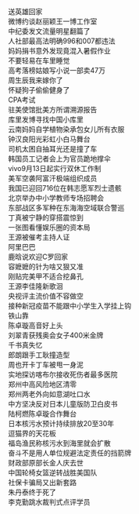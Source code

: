 送英雄回家  
微博约谈赵丽颖王一博工作室  
中纪委发文流量明星翻篇了  
人社部最高法明确996和007都违法  
妈妈捐书意外发现竟混入暑假作业  
不要轻易在车里睡觉  
高考落榜姑娘写小说一部卖47万  
周生辰我来嫁你了  
怀疑狗子偷偷健身了  
CPA考试  
驻美使馆批美方所谓溯源报告  
库里发博寻找中国小库里  
云南妈妈自学植物染承包女儿所有衣服  
钟汉良阳光彩虹小白马舞台  
司机太困自抽耳光还是撞了车  
韩国员工记者会上为官员跪地撑伞  
vivo9月13日起实行双休工作制  
美军空袭阿富汗极端组织成员  
我国已迎回716位在韩志愿军烈士遗骸  
北京举办中小学教师专场招聘会  
东部战区多军种在东海海空域联合警巡  
丁真被宁静的穿搭震惊到  
一张图看懂娱乐圈的资本局  
王源被催考主持人证  
阿里巴巴  
鹿晗说欢迎C罗回家  
容嬷嬷的针为啥又狠又准  
刚贴完美甲不适合挖鼻孔  
王源李佳隆新歌洄  
央视评主流价值不容做空  
接种新冠疫苗不能跟中小学生入学挂上钩  
铁山靠  
陈卓璇高音好上头  
刘翠青获残奥会女子400米金牌  
千书真失忆  
郎朗跟手工耿撞造型  
周也开卡丁车被甩一身泥  
实地探访喀布尔接收死伤者最多医院  
郑州中高风险地区清零  
郑州两老外向如意湖吐口水  
中方坚决反对日本儿童版防卫白皮书  
陆柯燃陈卓璇合作舞台  
日本核污水预计持续排放20至30年  
逗猫界的天花板  
福岛渔民称核污水到海里就会扩散  
奋斗不是用人单位规避法定责任的挡箭牌  
财政部原部长金人庆去世  
中国轮椅女篮逆转战胜美国队  
社保卡骗局又出新套路  
朱丹泰终于死了  
李克勤跳水裁判式点评学员  
